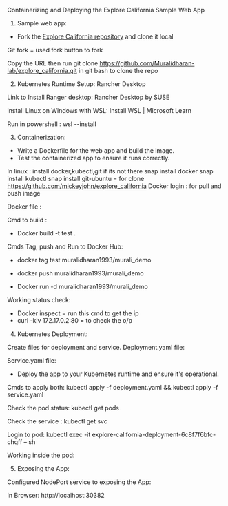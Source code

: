 Containerizing and Deploying the Explore California Sample Web App

1. Sample web app:
  - Fork the [Explore California repository](https://github.com/mickeyjohn/explore_california) and clone it local

Git fork = used fork button to fork

Copy the URL then run git clone https://github.com/Muralidharan-lab/explore_california.git in git bash to clone the repo

2. Kubernetes Runtime Setup: Rancher Desktop
  
Link to Install Ranger desktop: Rancher Desktop by SUSE 

 



install Linux on Windows with WSL:  Install WSL | Microsoft Learn

Run in powershell : wsl --install
 





3. Containerization:
  - Write a Dockerfile for the web app and build the image.
  - Test the containerized app to ensure it runs correctly.

In linux : install docker,kubectl,git if its not there
snap install docker
snap install kubectl
snap install git-ubuntu = for clone https://github.com/mickeyjohn/explore_california
Docker login : for pull and push image



Docker file :

 

Cmd to build :

-	Docker build -t test .

Cmds Tag, push and Run to Docker Hub: 

-	docker tag test muralidharan1993/murali_demo
-	docker push muralidharan1993/murali_demo

-	Docker run -d muralidharan1993/murali_demo
 

Working status check: 

-	Docker inspect <CONTAINERID> = run this cmd to get the ip 
-	curl -kiv 172.17.0.2:80  = to check the o/p
 

4. Kubernetes Deployment:

Create files for deployment and service.
Deployment.yaml  file:

 






Service.yaml file:

 

  - Deploy the app to your Kubernetes runtime and ensure it's operational.

Cmds to apply both: kubectl apply -f deployment.yaml && kubectl apply -f service.yaml

Check the pod status: kubectl get pods
 

Check the service : kubectl get svc
 

Login to pod: kubectl exec -it explore-california-deployment-6c8f7f6bfc-chqff – sh











Working inside the pod:
 

5. Exposing the App:

Configured NodePort service to exposing the App:

 


In  Browser:  http://localhost:30382

 

 

